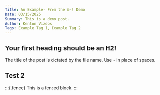 ```yaml
---
Title: An Example- From the &-! Demo
Date: 03/15/2025
Summary: This is a demo post.
Author: Kenton Vizdos
Tags: Example Tag 1, Example Tag 2
---
```


## Your first heading should be an H2!

The title of the post is dictated by the file name. Use `-` in place of spaces.

## Test 2

:::{.fence}
This is a fenced block.
:::
